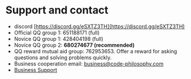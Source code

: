 # Support and contact
- discord [https://discord.gg/eSXTZ3TH](https://discord.gg/eSXTZ3TH)
- Official QQ group 1: 651188171 (full)
- Novice QQ group 1: 428404198 (full)
- Novice QQ group 2: **680274677 (recommended)**
- QQ reward mutual aid group: 762953653. Offer a reward for asking questions and solving problems quickly.
- Business cooperation email: business@code-philosophy.com
- [Business Support](../other/business.md)